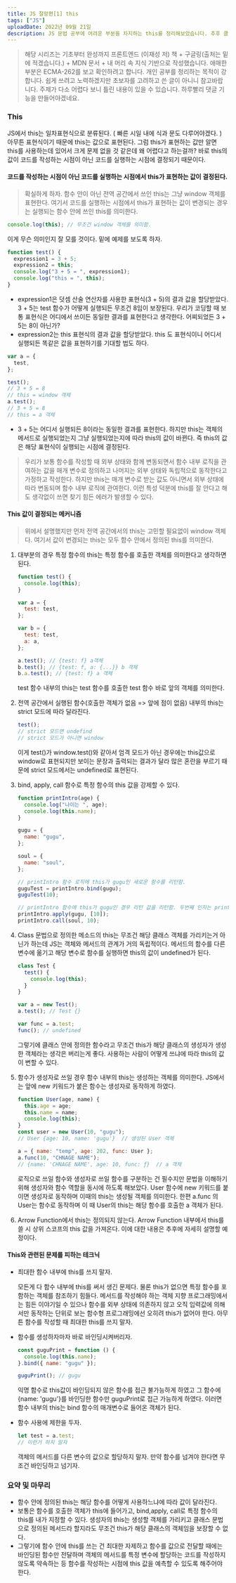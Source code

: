 ```yaml
---
title: JS 절망편[1] this
tags: ["JS"]
uploadDate: 2022년 09월 21일
description: JS 문법 공부에 어려운 부분을 차지하는 this를 정리해보았습니다. 추후 클로저 + EC도 설명할 예정입니다.
---
```


> 해당 시리즈는 기초부터 완성까지 프론트엔드 (이재성 저) 책 + 구글링(출처는 밑에 적겠습니다.) + MDN 문서 + 내 머리 속 지식 기반으로 작성했습니다. 애매한 부분은 ECMA-262를 보고 확인하려고 합니다. 개인 공부를 정리하는 목적이 강합니다. 쉽게 쓰려고 노력하겠지만 초보자를 고려하고 쓴 글이 아니니 참고바랍니다. 주제가 다소 어렵다 보니 틀린 내용이 있을 수 있습니다. 하루빨리 댓글 기능을 만들어야겠네요.

### This

JS에서 this는 일차표현식으로 분류된다. ( 빠른 시일 내에 식과 문도 다루어야겠다. ) 아무튼 표현식이기 때문에 this는 값으로 표현된다. 그럼 this가 표현하는 값만 알면 this를 사용하는데 있어서 크게 문제 없을 것 같은데 왜 어렵다고 하는걸까? 바로 this의 값이 코드를 작성하는 시점이 아닌 코드를 실행하는 시점에 결정되기 때문이다.

#### 코드를 작성하는 시점이 아닌 코드를 실행하는 시점에서 this가 표현하는 값이 결정된다.

> 확실하게 하자. 함수 안이 아닌 전역 공간에서 쓰인 this는 그냥 window 객체를 표현한다. 여기서 코드를 실행하는 시점에서 this가 표현하는 값이 변경되는 경우는 실행되는 함수 안에 쓰인 this를 의미한다.

```js
console.log(this); // 무조건 window 객체를 의미함.
```

이게 무슨 의미인지 잘 모를 것이다. 밑에 예제를 보도록 하자.

```js
function test() {
  expression1 = 3 + 5;
  expression2 = this;
  console.log("3 + 5 = ", expression1);
  console.log("this = ", this);
}
```

- expression1은 덧셈 산술 연산자를 사용한 표현식(3 + 5)의 결과 값을 할당받았다. 3 + 5는 test 함수가 어떻게 실행되든 무조건 8임이 보장된다. 우리가 코딩할 때 보통 표현식은 어디에서 쓰이든 동일한 결과를 표현한다고 생각한다. 어찌되었든 3 + 5는 8이 아닌가?
- expression2는 this 표현식의 결과 값을 할당받았다. this 도 표현식이니 어디서 실행되든 똑같은 값을 표현하기를 기대할 법도 하다.

```js
var a = {
  test,
};

test();
// 3 + 5 = 8
// this = window 객체
a.test();
// 3 + 5 = 8
// this = a 객체
```

- 3 + 5는 어디서 실행되든 8이라는 동일한 결과를 표현한다. 하지만 this는 객체의 메서드로 실행되었는지 그냥 실행되었는지에 따라 this의 값이 바뀐다. 즉 this의 값은 해당 표현식이 실행되는 시점에 결정된다.

> 우리가 보통 함수를 작성할 때 외부 상태와 함께 변동되면서 함수 내부 로직을 관여하는 값을 매개 변수로 정의하고 나머지는 외부 상태와 독립적으로 동작한다고 가정하고 작성한다. 하지만 this는 매개 변수로 받는 값도 아니면서 외부 상태에 따라 변동되며 함수 내부 로직에 관여한다. 이런 특성 덕분에 this를 잘 안다고 해도 생각없이 쓰면 찾기 힘든 에러가 발생할 수 있다.

#### This 값이 결정되는 메커니즘

> 위에서 설명했지만 먼저 전역 공간에서의 this는 고민할 필요없이 window 객체다. 여기서 값이 변경되는 this는 모두 함수 안에서 정의된 this를 의미한다.

1. 대부분의 경우 특정 함수의 this는 특정 함수를 호출한 객체를 의미한다고 생각하면 된다.

   ```js
   function test() {
     console.log(this);
   }

   var a = {
     test: test,
   };

   var b = {
     test: test,
     a: a,
   };

   a.test(); // {test: f} a객체
   b.test(); // {test: f, a: {...}} b 객체
   b.a.test(); // {test: f} a 객체
   ```

   test 함수 내부의 this는 test 함수를 호출한 test 함수 바로 앞의 객체를 의미한다.

2. 전역 공간에서 실행된 함수(호출한 객체가 없음 => 앞에 점이 없음) 내부의 this는 strict 모드에 따라 달라진다.

   ```js
   test();
   // strict 모드면 undefind
   // strict 모드가 아니면 window
   ```

   이게 test()가 window.test()와 같아서 엄격 모드가 아닌 경우에는 this값으로 window로 표현되지만 보이는 문장과 출력되는 결과가 달라 많은 혼란을 부르기 때문에 strict 모드에서는 undefined로 표현된다.

3. bind, apply, call 함수로 특정 함수의 this 값을 강제할 수 있다.

   ```js
   function printIntro(age) {
     console.log("나이는 ", age);
     console.log(this.name);
   }

   gugu = {
     name: "gugu",
   };

   soul = {
     name: "soul",
   };

   // printIntro 함수 로직에 this가 gugu인 새로운 함수를 리턴함.
   guguTest = printIntro.bind(gugu);
   guguTest(10);

   // printIntro 함수에 this가 gugu인 경우 리턴 값을 리턴함. 두번째 인자는 printIntro에 들어갈 매개변수
   printIntro.apply(gugu, [10]);
   printIntro.call(soul, 10);
   ```

4. Class 문법으로 정의한 메소드의 this는 무조건 해당 클래스 객체를 가리키는거 아닌가 하는데 JS는 객체와 메서드의 관계가 거의 독립적이다. 메서드의 함수를 다른 변수에 옮기고 해당 변수로 함수를 실행하면 this의 값이 undefined가 된다.

   ```js
   class Test {
     test() {
       console.log(this);
     }
   }

   var a = new Test();
   a.test(); // Test {}

   var func = a.test;
   func(); // undefined
   ```

   그렇기에 클래스 안에 정의한 함수라고 무조건 this가 해당 클래스의 생성자가 생성한 객체라는 생각은 버리는게 좋다. 사용하는 사람이 어떻게 쓰냐에 따라 this의 값이 변할 수 있다.

5. 함수가 생성자로 쓰일 경우 함수 내부의 this는 생성하는 객체를 의미한다. JS에서는 앞에 new 키워드가 붙은 함수는 생성자로 동작하게 하였다.

   ```js
   function User(age, name) {
     this.age = age;
     this.name = name;
     console.log(this);
   }
   const user = new User(10, "gugu");
   // User {age: 10, name: 'gugu'}  // 생성된 User 객체

   a = { name: "temp", age: 202, func: User };
   a.func(10, "CHNAGE NAME");
   // {name: 'CHNAGE NAME', age: 10, func: ƒ}  // a 객체
   ```

   로직으로 쓰일 함수와 생성자로 쓰일 함수를 구분하는 건 필수지만 문법을 이해하기 위해 생성자와 함수 역할을 동시에 하도록 해보았다. User 함수에 new 키워드를 붙이면 생성자로 동작하며 이때의 this는 생성될 객체를 의미한다. 한편 a.func 의 User는 함수로 동작하며 이 때 User의 this는 해당 함수를 호출한 a 객체가 된다.

6. Arrow Function에서 this는 정의되지 않는다. Arrow Function 내부에서 this를 쓸 시 상위 스코프의 this 값을 가져온다. 이에 대한 내용은 추후에 자세히 설명할 예정이다.

#### This와 관련된 문제를 피하는 테크닉

- 최대한 함수 내부에 this를 쓰지 말자.

  모든게 다 함수 내부에 this를 써서 생긴 문제다. 물론 this가 없으면 특정 함수를 포함하는 객체를 참조하기 힘들다. 메서드를 작성해야 하는 객체 지향 프로그래밍에서는 힘든 이야기일 수 있으나 함수를 외부 상태에 의존하지 않고 오직 입력값에 의해서만 동작하는 단위로 보는 함수형 프로그래밍에선 오히려 this가 없어야 한다. 아무튼 함수를 작성할 때 최대한 this를 쓰지 말자.

- 함수를 생성하자마자 바로 바인딩시켜버리자.

  ```js
  const guguPrint = function () {
    console.log(this.name);
  }.bind({ name: "gugu" });

  guguPrint(); // gugu
  ```

  익명 함수로 this값이 바인딩되지 않은 함수를 접근 불가능하게 하였고 그 함수에 {name: 'gugu'}를 바인딩한 함수만 guguPrint로 접근 가능하게 하였다. 이러면 함수 내부의 this는 bind 함수의 매개변수로 들어온 객체가 된다.

- 함수 사용에 제한을 두자.

  ```js
  let test = a.test;
  // 이런거 하지 말자
  ```

  객체의 메서드를 다른 변수의 값으로 할당하지 말자. 만약 함수를 넘겨야 한다면 무조건 바인딩하고 넘기자.

### 요약 및 마무리

- 함수 안에 정의된 this는 해당 함수를 어떻게 사용하느냐에 따라 값이 달라진다.
- 보통은 함수를 호출한 객체가 this에 들어가고, bind,apply, call로 특정 함수의 this를 내가 지정할 수 있다. 생성자의 this는 생성할 객체를 가리키고 클래스 문법으로 정의된 메서드라 할지라도 무조건 this가 해당 클래스의 객체임을 보장할 수 없다.
- 그렇기에 함수 안에 this를 쓰는 건 최대한 자제하고 함수를 값으로 전달할 때에는 바인딩된 함수만 전달하며 객체의 메서드를 특정 변수에 할당하는 코드를 작성하지 않도록 약속하는 등 함수를 작성하는 시점에 this 값을 예측할 수 있도록 해주어야 한다.
